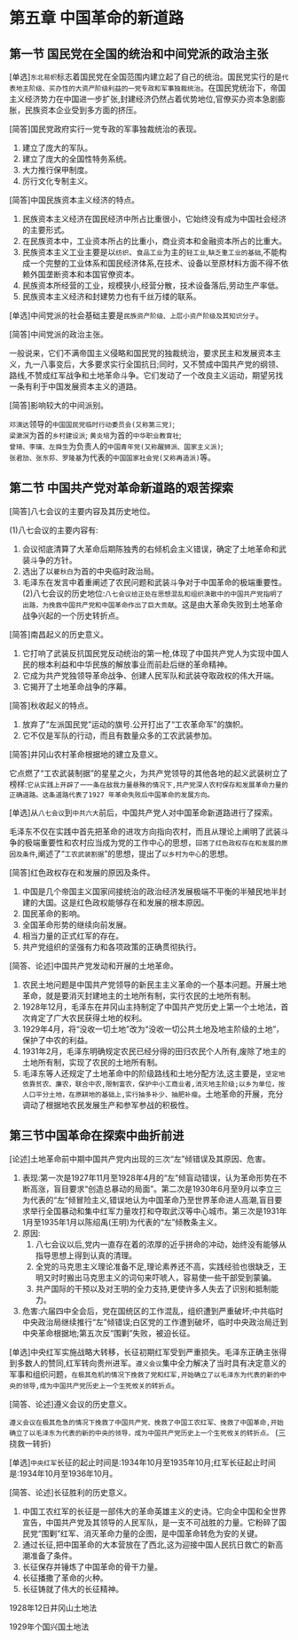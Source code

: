 # 第五章 中国革命的新道路

## 第一节 国民党在全国的统治和中间党派的政治主张

[单选]`东北易帜`标志着国民党在全国范围内建立起了自己的统治。国民党实行的是`代表地主阶级、买办性的大资产阶级利益的一党专政和军事独裁统治`。在国民党统治下，帝国主义经济势力在中国进一步扩张,封建经济仍然占着优势地位,官僚买办资本急剧膨胀，民族资本企业受到多方面的挤压。

[简答]国民党政府实行一党专政的军事独裁统治的表现。

1. 建立了庞大的军队。
2. 建立了庞大的全国性特务系统。
3. 大力推行保甲制度。
4. 厉行文化专制主义。

[简答]中国民族资本主义经济的特点。

1. 民族资本主义经济在国民经济中所占比重很小，它始终没有成为中国社会经济的主要形式。
2. 在民族资本中，工业资本所占的比重小，商业资本和金融资本所占的比重大。
3. 民族资本主义工业主要是以`纺织`、`食品工业`为主的`轻工业`,`缺乏重工业的基础`,不能构成一个完整的工业体系和国民经济体系,在技术、设备以至原材料方面不得不依赖外国垄断资本和本国官僚资本。
4. 民族资本所经营的工业，规模狭小,经营分散，技术设备落后,劳动生产率低。
5. 民族资本主义经济和封建势力也有千丝万缕的联系。

[单选]中间党派的社会基础主要是`民族资产阶级、上层小资产阶级及其知识分子`。

[简答]中间党派的政治主张。

一般说来，它们不满帝国主义侵略和国民党的独裁统治，要求民主和发展资本主义，九一八事变后，大多要求实行全国抗日;同时，又不赞成中国共产党的纲领、路线,不赞成红军战争和土地革命斗争。它们发动了一个改良主义运动，期望另找一条有利于中国发展资本主义的道路。

[简答]影响较大的中间派别。

`邓演达`领导的`中国国民党临时行动委员会(又称第三党)`;  
`梁漱溟`为首的`乡村建设派`;
`黄炎培`为首的`中华职业教育社`;  
`曾琦、李璜、左舜生`为负责人的`中国青年党(又称醒狮派、国家主义派)`;  
`张君劢、张东荪、罗隆基`为代表的`中国国家社会党(又称再造派)`等。

## 第二节 中国共产党对革命新道路的艰苦探索

[简答]八七会议的主要内容及其历史地位。

(1)八七会议的主要内容有:

1. 会议彻底清算了大革命后期陈独秀的右倾机会主义错误，确定了土地革命和武装斗争的方针。
2. 选出了以`瞿秋白`为首的中央临时政治局。
3. 毛泽东在发言中着重阐述了农民问题和武装斗争对于中国革命的极端重要性。
(2)八七会议的历史地位:`八七会议给正处在思想混乱和组织涣散中的中国共产党指明了出路，为挽救中国共产党和中国革命作出了巨大贡献`。这是由大革命失败到土地革命战争兴起的一个历史转折点。

[简答]南昌起义的历史意义。


1. 它打响了武装反抗国民党反动统治的第一枪,体现了中国共产党人为实现中国人民的根本利益和中华民族的解放事业而前赴后继的革命精神。
2. 它成为共产党独领导革命战争、创建人民军队和武装夺取政权的伟大开端。
3. 它揭开了土地革命战争的序幕。

[简答]秋收起义的特点。

1. 放弃了“左派国民党”运动的旗号.公开打出了“工农革命军”的旗帜。
2. 它不仅是军队的行动，而且有数量众多的工农武装参加。

[简答]井冈山农村革命根据地的建立及意义。

它点燃了“工农武装制据”的星星之火，为共产党领导的其他各地的起义武装树立了榜样:`它从实践上开辟了一一条在敌我力量悬殊的情况下,共产党深人农村保存和发展革命力量的正确道路。这条道路代表了1927 年革命失败后中国革命的发展方向。`

[单选]从`八七会议`到`中共六大`前后，中国共产党人对中国革命新道路进行了探索。  

毛泽东不仅在实践中首先把革命的进攻方向指向农村，而且从理论上阐明了武装斗争的极端重要性和农村应当成为党的工作中心的思想，`回答了红色政权存在和发展的原因及条件`,阐述了“`工农武装割据`”的思想，提出了`以乡村为中心`的思想。

[简答]红色政权存在和发展的原因及条件。

1. 中国是几个帝国主义国家间接统治的政治经济发展极端不平衡的半殖民地半封建的大国。这是红色政权能够存在和发展的根本原因。
2. 国民革命的影响。
3. 全国革命形势的继续向前发展。
4. 相当力量的正式红军的存在。
5. 共产党组织的坚强有力和各项政策的正确贯彻执行。

[简答、论述]中国共产党发动和开展的土地革命。

1. 农民土地问题是中国共产党领导的新民主主义革命的一个基本问题。开展土地革命，就是要消灭封建地主的土地所有制，实行农民的土地所有制。
2. 1928年12月，毛泽东在井冈山主持制定了中国共产党历史上第一个土地法，首次肯定了广大农民获得土地的权利。
3. 1929年4月，将“没收一切土地”改为“没收一切公共土地及地主阶级的土地”，保护了中农的利益。
4. 1931年2月，毛泽东明确规定农民已经分得的田归农民个人所有,废除了地主的土地所有制，实现了农民的土地所有制。
5. 毛泽东等人还规定了土地革命中的阶级路线和土地分配方法,这主要是，`坚定地依靠贫农、廉农，联合中农,限制富农，保护中小工商业者,消灭地主阶级;以乡为单位，按人口平分土地，在原耕地的基础上,实行抽多补少、抽肥补瘦`。土地革命的开展，充分调动了根据地农民发展生产和参军参战的积极性。

## 第三节中国革命在探索中曲折前进

[论述]土地革命前中期中国共产党内出现的三次“左”倾错误及其原因、危害。

1. 表现:第一次是1927年11月至1928年4月的“左”倾盲动错误，认为革命形势在不断高涨，盲目要求“创造总暴动的局面”。第二次是1930年6月至9月以李立三为代表的“左”倾冒险主义,错误地认为中国革命乃至世界革命进人高潮,盲目要求举行全国暴动和集中红军力量攻打和夺取武汉等中心城市。第三次是1931年1月至1935年1月以陈绍禹(王明)为代表的“左”倾教条主义。
2. 原因:
   1. 八七会议以后,党内一直存在着的浓厚的近乎拼命的冲动，始终没有能够从指导思想上得到认真的清理。
   2. 全党的马克思主义理论准备不足,理论素养还不高，实践经验也很缺乏，王明又时时搬出马克思主义的词句来吓唬人，容易使一些干部受到蒙骗。
   3. 共产国际的干预以及对王明的全力支持,更使许多人失去了识别和抵制能力。
3. 危害:六届四中全会后，党在国统区的工作混乱，组织遭到严重破坏;中共临时中央政治局继续推行“左”倾错误;白区党的工作遭到破坏，临时中央政治局迁到中央革命根据地;第五次反“围剿”失败，被迫长征。

[单选]中央红军实施战略大转移，长征初期红军受到严重损失。毛泽东正确主张得到多数人的赞同,红军转向贵州进军。`遵义会议`集中全力解决了当时具有决定意义的军事和组织问题，`在极其危机的情况下挽救了党和红军,开始确立了以毛泽东为代表的新的中央的领导,成为中国共产党历史上一个生死攸关的转折点`。

[简答、论述]遵义会议的历史意义。

`遵义会议在极其危急的情况下挽救了中国共产党、挽救了中国工农红军、挽救了中国革命,开始确立了以毛泽东为代表的新的中央的领导，成为中国共产党历史上一个生死攸关的转折点。`
(三挠救一转折)

[单选]`中央红军`长征的起止时间是:1934年10月至1935年10月;红军长征起止时间是:1934年10月至1936年10月。

[简答、论述]长征胜利的历史意义。

1. 中国工农红军的长征是一部伟大的革命英雄主义的史诗。它向全中国和全世界宣告，中国共产党及其领导的人民军队，是一支不可战胜的力量。它粉碎了国民党“围剿”红军、消灭革命力量的企图，是中国革命转危为安的关键。
2. 通过长征,把中国革命的大本营放在了西北,这为迎接中国人民抗日救亡的新高潮准备了条件。
3. 长征保存并锤炼了中国革命的骨干力量。
4. 长征播撒了革命的火种。
5. 长征铸就了伟大的长征精神。

1928年12日井冈山土地法

1929年个国兴国土地法
